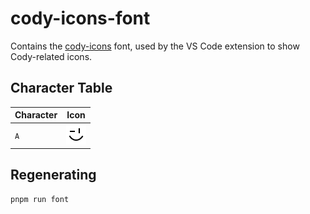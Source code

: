 # cody-icons-font

Contains the [cody-icons](font) font, used by the VS Code extension to show Cody-related icons.

## Character Table

| Character | Icon           |
| --------- | -------------- |
| `A`       | ![](svg/A.svg) |


## Regenerating

```sh
pnpm run font
```
